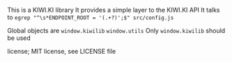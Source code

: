This is a KIWI.KI library
It provides a simple layer to the KIWI.KI API
It talks to `egrep "^\s*ENDPOINT_ROOT = '(.+?)';$" src/config.js`


Global objects are
`window.kiwilib`
`window.utils`
Only `window.kiwilib` should be used


license; MIT license, see LICENSE file
